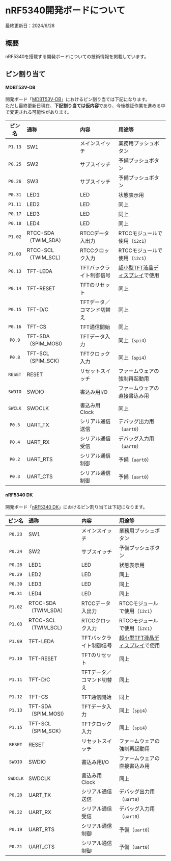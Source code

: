 # nRF5340開発ボードについて

最終更新日：2024/6/28

## 概要

nRF5340を搭載する開発ボードについての技術情報を掲載しています。

## ピン割り当て

#### MDBT53V-DB

開発ボード「[MDBT53V-DB](https://www.raytac.com/product/ins.php?index_id=140)」におけるピン割り当ては下記になります。<br>
ただし最終更新日現在、<b>下記割り当ては仮内容</b>であり、今後検証作業を進める中で変更される可能性があります。

|ピン名|通称|内容|用途等|
|:--:|:-|:-|:-|
|`P1.13`|SW1|メインスイッチ|業務用プッシュボタン|
|`P0.25`|SW2|サブスイッチ|予備プッシュボタン|
|`P0.26`|SW3|サブスイッチ|予備プッシュボタン|
|`P0.31`|LED1|LED|状態表示用|
|`P1.11`|LED2|LED|同上|
|`P0.17`|LED3|LED|同上|
|`P0.18`|LED4|LED|同上|
|`P1.02`|RTCC-SDA（TWIM_SDA）|RTCCデータ入出力|RTCCモジュールで使用（`i2c1`）|
|`P1.03`|RTCC-SCL（TWIM_SCL）|RTCCクロック入力|RTCCモジュールで使用（`i2c1`）|
|`P0.13`|TFT-LEDA|TFTバックライト制御信号|[超小型TFT液晶ディスプレイ]()で使用|
|`P0.14`|TFT-RESET|TFTのリセット|同上|
|`P0.15`|TFT-D/C|TFTデータ／コマンド切替え|同上|
|`P0.16`|TFT-CS|TFT通信開始|同上|
|`P0.9`|TFT-SDA（SPIM_MOSI）|TFTデータ入力|同上（`spi4`）|
|`P0.8`|TFT-SCL（SPIM_SCK）|TFTクロック入力|同上（`spi4`）|
|`RESET`|RESET|リセットスイッチ|ファームウェアの強制再起動用|
|`SWDIO`|SWDIO|書込み用I/O|ファームウェアの直接書込み用|
|`SWCLK`|SWDCLK|書込み用Clock|同上|
|`P0.5`|UART_TX|シリアル通信送信|デバッグ出力用（`uart0`）|
|`P0.4`|UART_RX|シリアル通信受信|デバッグ入力用（`uart0`）|
|`P0.2`|UART_RTS|シリアル通信制御|予備（`uart0`）|
|`P0.3`|UART_CTS|シリアル通信制御|予備（`uart0`）|

#### nRF5340 DK

開発ボード「[nRF5340 DK](https://www.nordicsemi.com/Products/Development-hardware/nrf5340-dk)」におけるピン割り当ては下記になります。

|ピン名|通称|内容|用途等|
|:--:|:-|:-|:-|
|`P0.23`|SW1|メインスイッチ|業務用プッシュボタン|
|`P0.24`|SW2|サブスイッチ|予備プッシュボタン|
|`P0.28`|LED1|LED|状態表示用|
|`P0.29`|LED2|LED|同上|
|`P0.30`|LED3|LED|同上|
|`P0.31`|LED4|LED|同上|
|`P1.02`|RTCC-SDA（TWIM_SDA）|RTCCデータ入出力|RTCCモジュールで使用（`i2c1`）|
|`P1.03`|RTCC-SCL（TWIM_SCL）|RTCCクロック入力|RTCCモジュールで使用（`i2c1`）|
|`P1.09`|TFT-LEDA|TFTバックライト制御信号|[超小型TFT液晶ディスプレイ]()で使用|
|`P1.10`|TFT-RESET|TFTのリセット|同上|
|`P1.11`|TFT-D/C|TFTデータ／コマンド切替え|同上|
|`P1.12`|TFT-CS|TFT通信開始|同上|
|`P1.13`|TFT-SDA（SPIM_MOSI）|TFTデータ入力|同上（`spi4`）|
|`P1.15`|TFT-SCL（SPIM_SCK）|TFTクロック入力|同上（`spi4`）|
|`RESET`|RESET|リセットスイッチ|ファームウェアの強制再起動用|
|`SWDIO`|SWDIO|書込み用I/O|ファームウェアの直接書込み用|
|`SWDCLK`|SWDCLK|書込み用Clock|同上|
|`P0.20`|UART_TX|シリアル通信送信|デバッグ出力用（`uart0`）|
|`P0.22`|UART_RX|シリアル通信受信|デバッグ入力用（`uart0`）|
|`P0.19`|UART_RTS|シリアル通信制御|予備（`uart0`）|
|`P0.21`|UART_CTS|シリアル通信制御|予備（`uart0`）|
